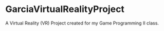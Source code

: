 # GarciaVirtualRealityProject
A Virtual Reality (VR) Project created for my Game Programming II class.
